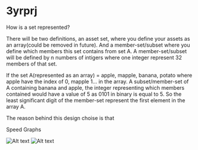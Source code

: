 3yrprj
======

How is a set represented?


There will be two definitions, an asset set, where you define your assets as an array(could be removed in future). 
And a member-set/subset where you define which members this set contains from set A.
A member-set/subset will be defined by n numbers of intigers where one integer represent 32 members of that set.

If the set A(represented as an array) =  apple, mapple, banana, potato where apple have the index of 0, mapple 1... in the array.
A subset/member-set of A containing banana and apple, the integer representing which members contained would have a value of 5 as 0101 in binary is equal to 5.
So the least significant digit of the member-set represent the first element in the array A.

The reason behind this design choise is that 

Speed Graphs

 ![Alt text](https://docs.google.com/spreadsheet/oimg?key=0Au1A39JI-BwHdE1YRHFWVlpkXzZKWGxNS0tHMmRmVHc&oid=3&zx=b2bkwjbkhbyw "Speed graph")
 ![Alt text](https://docs.google.com/spreadsheet/oimg?key=0Au1A39JI-BwHdE1YRHFWVlpkXzZKWGxNS0tHMmRmVHc&oid=2&zx=ixlgvmc8qvm7 "LOG10 Speed graph")